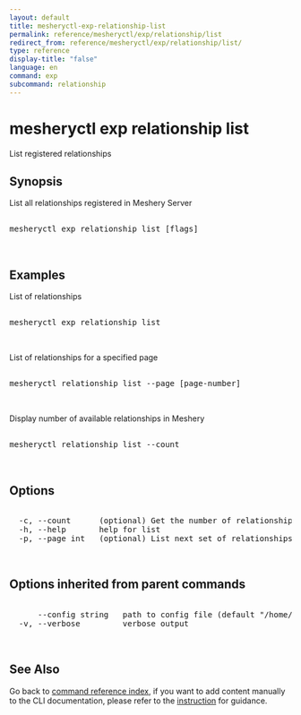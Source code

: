 ```yaml
---
layout: default
title: mesheryctl-exp-relationship-list
permalink: reference/mesheryctl/exp/relationship/list
redirect_from: reference/mesheryctl/exp/relationship/list/
type: reference
display-title: "false"
language: en
command: exp
subcommand: relationship
---
```


# mesheryctl exp relationship list

List registered relationships

## Synopsis

List all relationships registered in Meshery Server
<pre class='codeblock-pre'>
<div class='codeblock'>
mesheryctl exp relationship list [flags]

</div>
</pre> 

## Examples

List of relationships
<pre class='codeblock-pre'>
<div class='codeblock'>
mesheryctl exp relationship list

</div>
</pre> 

List of relationships for a specified page
<pre class='codeblock-pre'>
<div class='codeblock'>
mesheryctl relationship list --page [page-number]

</div>
</pre> 

Display number of available relationships in Meshery
<pre class='codeblock-pre'>
<div class='codeblock'>
mesheryctl relationship list --count

</div>
</pre> 

## Options

<pre class='codeblock-pre'>
<div class='codeblock'>
  -c, --count      (optional) Get the number of relationship(s) in total
  -h, --help       help for list
  -p, --page int   (optional) List next set of relationships with --page (default = 1) (default 1)

</div>
</pre>

## Options inherited from parent commands

<pre class='codeblock-pre'>
<div class='codeblock'>
      --config string   path to config file (default "/home/n2/.meshery/config.yaml")
  -v, --verbose         verbose output

</div>
</pre>

## See Also

Go back to [command reference index](/reference/mesheryctl/), if you want to add content manually to the CLI documentation, please refer to the [instruction](/project/contributing/contributing-cli#preserving-manually-added-documentation) for guidance.
